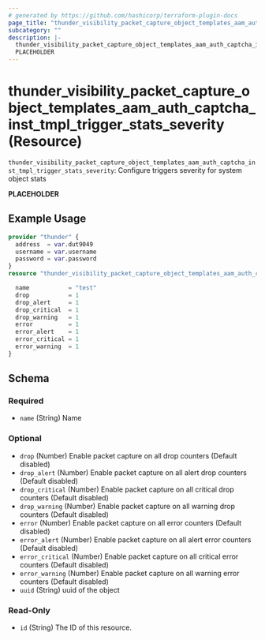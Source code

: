 ```yaml
---
# generated by https://github.com/hashicorp/terraform-plugin-docs
page_title: "thunder_visibility_packet_capture_object_templates_aam_auth_captcha_inst_tmpl_trigger_stats_severity Resource - terraform-provider-thunder"
subcategory: ""
description: |-
  thunder_visibility_packet_capture_object_templates_aam_auth_captcha_inst_tmpl_trigger_stats_severity: Configure triggers severity for system object stats
  PLACEHOLDER
---
```


# thunder_visibility_packet_capture_object_templates_aam_auth_captcha_inst_tmpl_trigger_stats_severity (Resource)

`thunder_visibility_packet_capture_object_templates_aam_auth_captcha_inst_tmpl_trigger_stats_severity`: Configure triggers severity for system object stats

__PLACEHOLDER__

## Example Usage

```terraform
provider "thunder" {
  address  = var.dut9049
  username = var.username
  password = var.password
}
resource "thunder_visibility_packet_capture_object_templates_aam_auth_captcha_inst_tmpl_trigger_stats_severity" "thunder_visibility_packet_capture_object_templates_aam_auth_captcha_inst_tmpl_trigger_stats_severity" {

  name           = "test"
  drop           = 1
  drop_alert     = 1
  drop_critical  = 1
  drop_warning   = 1
  error          = 1
  error_alert    = 1
  error_critical = 1
  error_warning  = 1
}
```

<!-- schema generated by tfplugindocs -->
## Schema

### Required

- `name` (String) Name

### Optional

- `drop` (Number) Enable packet capture on all drop counters (Default disabled)
- `drop_alert` (Number) Enable packet capture on all alert drop counters (Default disabled)
- `drop_critical` (Number) Enable packet capture on all critical drop counters (Default disabled)
- `drop_warning` (Number) Enable packet capture on all warning drop counters (Default disabled)
- `error` (Number) Enable packet capture on all error counters (Default disabled)
- `error_alert` (Number) Enable packet capture on all alert error counters (Default disabled)
- `error_critical` (Number) Enable packet capture on all critical error counters (Default disabled)
- `error_warning` (Number) Enable packet capture on all warning error counters (Default disabled)
- `uuid` (String) uuid of the object

### Read-Only

- `id` (String) The ID of this resource.


